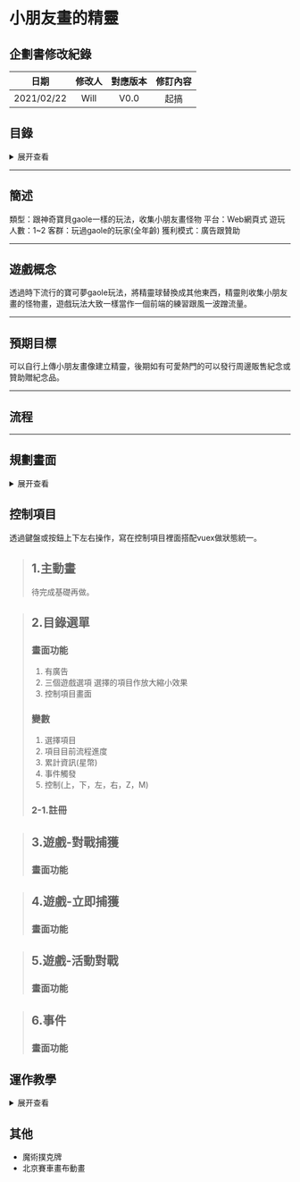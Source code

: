 # 小朋友畫的精靈

## 企劃書修改紀錄
| 日期 | 修改人 | 對應版本 | 修訂內容 |
| :----: | :----: | :----: | :----: |
| 2021/02/22 | Will | V0.0 | 起搞 |

## 目錄
<details>
<summary>展开查看</summary>
<pre><code>

├──[簡述](#簡述)
├──[遊戲概念](#遊戲概念)
├──[預期目標](#預期目標)
├──[流程](#流程)
├──[規劃畫面](#規劃畫面)
└──[其他](#其他)
</code></pre>
</details>

---

## 簡述
類型：跟神奇寶貝gaole一樣的玩法，收集小朋友畫怪物
平台：Web網頁式
遊玩人數：1~2
客群：玩過gaole的玩家(全年齡)
獲利模式：廣告跟贊助

---

## 遊戲概念
透過時下流行的寶可夢gaole玩法，將精靈球替換成其他東西，精靈則收集小朋友畫的怪物畫，遊戲玩法大致一樣當作一個前端的練習跟風一波蹭流量。

---

## 預期目標
可以自行上傳小朋友畫像建立精靈，後期如有可愛熱門的可以發行周邊販售紀念或贊助贈紀念品。

---

## 流程

---

## 規劃畫面
<details>
<summary>展开查看</summary>
<pre><code>

主要畫面
1. 主動畫
2. 目錄選單
    1. 註冊(`#後期應用需要，上傳紀錄和投票`)
3. 遊戲-對戰捕獲
    1. 三選一
    2. 呼喚
    3. 挑選出戰角色(`#無角色可以無償隨機租借`)
    4. 對戰
    5. 道具捕獲
4. 遊戲-立即捕獲
    1. 九回合捕獲
5. 遊戲-活動對戰
    1. 挑選出戰角色
    2. 對戰
    3. 評分
    4. 獲得
6. 事件
    1. 反擊
    2. 支援
    4. 道具
    5. 交換
</code></pre>
</details>

## 控制項目
透過鍵盤或按鈕上下左右操作，寫在控制項目裡面搭配vuex做狀態統一。

> ## 1.主動畫
> 待完成基礎再做。

> ## 2.目錄選單
> ### 畫面功能
> 1. 有廣告
> 2. 三個遊戲選項
>     選擇的項目作放大縮小效果
> 3. 控制項目畫面
> 
> ### 變數
> 1. 選擇項目
> 2. 項目目前流程進度
> 3. 累計資訊(星幣)
> 4. 事件觸發
> 5. 控制(上，下，左，右，Z，M)
> 
> ### 2-1.註冊

> ## 3.遊戲-對戰捕獲
> ### 畫面功能

> ## 4.遊戲-立即捕獲
> ### 畫面功能

> ## 5.遊戲-活動對戰
> ### 畫面功能

> ## 6.事件
> ### 畫面功能

## 運作教學
<details>
<summary>展开查看</summary>
<pre><code>

## Project setup
```
npm install
```
### Compiles and hot-reloads for development
```
npm run serve
```
### Compiles and minifies for production
```
npm run build
```
</code></pre>
</details>

## 其他
+ 魔術撲克牌
+ 北京賽車畫布動畫
